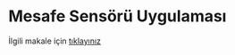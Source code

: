 # Mesafe Sensörü Uygulaması

İlgili makale için [tıklayınız](https://randomnerdtutorials.com/micropython-hc-sr04-ultrasonic-esp32-esp8266/)
